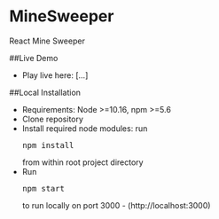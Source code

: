# MineSweeper
React Mine Sweeper

##Live Demo
- Play live here: [...]

##Local Installation
<ul>
  <li>Requirements: Node >=10.16, npm >=5.6</li>
  <li>Clone repository</li>
  <li>Install required node modules: run <pre>npm install</pre> from within root project directory</li>
  <li>Run <pre>npm start</pre> to run locally on port 3000 - (http://localhost:3000)</li>
</ul>
